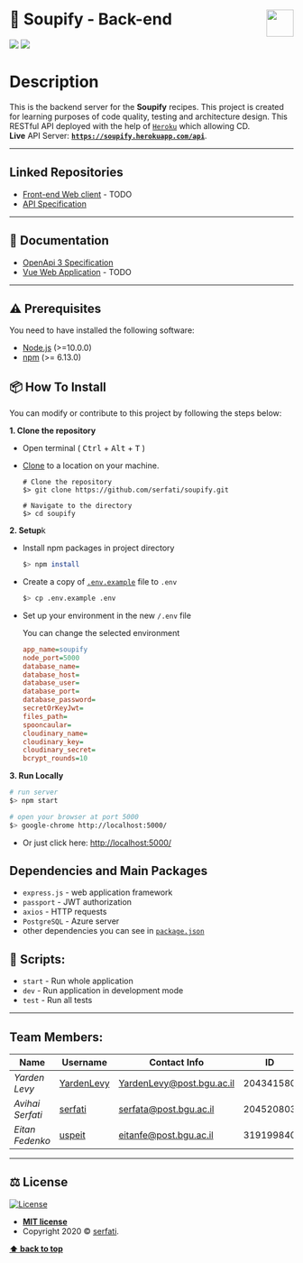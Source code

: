 # 🥘 Soupify - Back-end <img src="https://in.bgu.ac.il/marketing/graphics/BGU.sig3-he-en-white.png" height="48px" align="right" />

![](https://github.com/Miczeq22/the-recipe-book-server/workflows/Node%20CI/badge.svg)
![](https://img.shields.io/badge/version-0.1.0-blueviolet)

# Description

This is the backend server for the **Soupify** recipes.
This project is created for learning purposes of code quality, testing and architecture design.
This RESTful API deployed with the help of [`Heroku`](https://heroku.com/) which allowing CD.
<br>**Live** API Server: **[`https://soupify.herokuapp.com/api`](https://soupify.herokuapp.com/api)**.

---

## Linked Repositories

- [Front-end Web client]() - TODO
- [API Specification](https://github.com/Serfati/soupify-api-specs)

---

## 📃 Documentation

- [OpenApi 3 Specification](https://app.swaggerhub.com/apis-docs/serfatio/Soupify/1.0.0#/)
- [Vue Web Application]() - TODO

---

## ⚠️ Prerequisites

You need to have installed the following software:

- [Node.js](https://nodejs.org/en/) (>=10.0.0)
- [npm](https://npmjs.com/) (>= 6.13.0)

## 📦 How To Install

You can modify or contribute to this project by following the steps below:

**1. Clone the repository**

- Open terminal ( <kbd>Ctrl</kbd> + <kbd>Alt</kbd> + <kbd>T</kbd> )

- [Clone](https://help.github.com/en/github/creating-cloning-and-archiving-repositories/cloning-a-repository) to a location on your machine.

  ```shell
  # Clone the repository
  $> git clone https://github.com/serfati/soupify.git

  # Navigate to the directory
  $> cd soupify
  ```

**2. Setup**k

- Install npm packages in project directory

  ```bash
  $> npm install
  ```

- Create a copy of [`.env.example`](https://github.com/Serfati/soupify/blob/master/.env.example) file to `.env` <br>
   ```bash
   $> cp .env.example .env
   ```
- Set up your environment in the new `/.env` file

    You can change the selected environment 

    ```cfg
    app_name=soupify
    node_port=5000
    database_name=
    database_host=
    database_user=
    database_port=
    database_password=
    secretOrKeyJwt=
    files_path=
    spooncaular=
    cloudinary_name=
    cloudinary_key=
    cloudinary_secret=
    bcrypt_rounds=10
    ```

**3. Run Locally**

```bash
# run server
$> npm start

# open your browser at port 5000
$> google-chrome http://localhost:5000/

```

- Or just click here: [http://localhost:5000/](http://localhost:5000/)

## Dependencies and Main Packages

- `express.js` - web application framework
- `passport` - JWT authorization
- `axios` - HTTP requests
- `PostgreSQL` - Azure server
- other dependencies you can see in [`package.json`](https://github.com/serfati/soupify/blob/master/package.json)

## 📜 Scripts:

- `start` - Run whole application
- `dev` - Run application in development mode
- `test` - Run all tests

---

## Team Members:

| Name             | Username                                    | Contact Info              | ID        |
| ---------------- | ------------------------------------------- | ------------------------- | --------- |
| _Yarden Levy_    | [YardenLevy](https://github.com/YardenLevy) | YardenLevy@post.bgu.ac.il | 204341580 |
| _Avihai Serfati_ | [serfati](https://github.com/serfati)       | serfata@post.bgu.ac.il    | 204520803 |
| _Eitan Fedenko_  | [uspeit](https://github.com/uspeit)         | eitanfe@post.bgu.ac.il    | 319199840 |

---

## ⚖️ License

[![License](http://img.shields.io/:license-mit-blue.svg?style=flat-square)](http://badges.mit-license.org)

- **[MIT license](http://opensource.org/licenses/mit-license.php)**
- Copyright 2020 © <a href="https://github.com/serfati" target="_blank">serfati</a>.

**[⬆ back to top](#description)**
